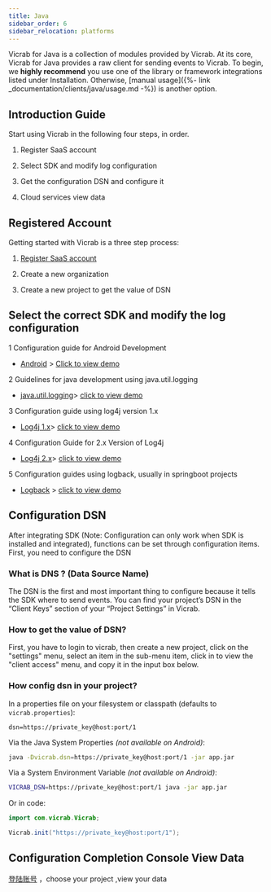 ```yaml
---
title: Java
sidebar_order: 6
sidebar_relocation: platforms
---
```


Vicrab for Java is a collection of modules provided by Vicrab. At its core, Vicrab for Java provides a raw client for sending events to Vicrab. To begin, we **highly recommend** you use one of the library or framework integrations listed under Installation. Otherwise, [manual usage]({%- link _documentation/clients/java/usage.md -%}) is another option. 


## Introduction Guide
Start using Vicrab in the following four steps, in order.

1. Register SaaS account

2. Select SDK and modify log configuration

3. Get the configuration DSN and configure it

4. Cloud services view data

## Registered Account

Getting started with Vicrab is a three step process:

1.  [Register SaaS account](https://www.vicrab.com/login/)

2.  Create a new organization

3.  Create a new project to get the value of DSN

## Select the correct SDK and modify the log configuration
   
1 Configuration guide for Android Development
- [Android](https://www.vicrab.com/config/android) > [Click to view demo](https://github.com/vicrab/vicrab-docs/tree/master/src/clients/java/modules/demo/vicrab-android-demo)

2 Guidelines for java development using java.util.logging
- [java.util.logging](https://www.vicrab.com/config/jul)> [click to view demo](https://github.com/vicrab/vicrab-docs/tree/master/src/clients/java/modules/demo/vicrab-utilog-demo)

3 Configuration guide using log4j version 1.x
- [Log4j 1.x](https://www.vicrab.com/config/log4j)> [click to view demo](https://github.com/vicrab/vicrab-docs/tree/master/src/clients/java/modules/demo/vicrab-log4j1-demo)

4 Configuration Guide for 2.x Version of Log4j
- [Log4j 2.x](https://www.vicrab.com/config/log4j2)> [click to view demo](https://github.com/vicrab/vicrab-docs/tree/master/src/clients/java/modules/demo/vicrab-log4j-demo)

5 Configuration guides using logback, usually in springboot projects
- [Logback](https://www.vicrab.com/config/logback) > [click to view demo](https://github.com/vicrab/vicrab-docs/tree/master/src/clients/java/modules/demo/vicrab-logback-demo)

## Configuration DSN 
After integrating SDK (Note: Configuration can only work when SDK is installed and integrated), functions can be set through configuration items. First, you need to configure the DSN

### What is DNS ?  (Data Source Name)

The DSN is the first and most important thing to configure because it tells the SDK where to send events. You can find your project’s DSN in the “Client Keys” section of your “Project Settings” in Vicrab.

### How to get the value of DSN?

First, you have to login to vicrab, then create a new project, click on the "settings" menu, select an item in the sub-menu item, click in to view the "client access" menu, and copy it in the input box below.

### How config dsn in your project?
In a properties file on your filesystem or classpath (defaults to `vicrab.properties`):

```
dsn=https://private_key@host:port/1
```

Via the Java System Properties _(not available on Android)_:

```bash
java -Dvicrab.dsn=https://private_key@host:port/1 -jar app.jar
```

Via a System Environment Variable _(not available on Android)_:

```bash
VICRAB_DSN=https://private_key@host:port/1 java -jar app.jar
```

Or in code:

```java
import com.vicrab.Vicrab;

Vicrab.init("https://private_key@host:port/1");

```

## Configuration Completion Console View Data
   
[登陆账号](https://www.vicrab.com/login/) ，choose your project ,view your data 

